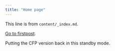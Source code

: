 ```yaml
---
title: "Home page"
---
```


This line is from `content/_index.md`.

[Go to firstpost](/firstpost/).

Putting the CFP version back in this standby mode.
